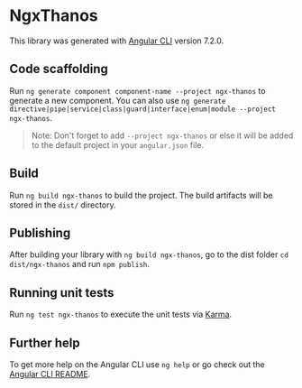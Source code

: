 # NgxThanos

This library was generated with [Angular CLI](https://github.com/angular/angular-cli) version 7.2.0.

## Code scaffolding

Run `ng generate component component-name --project ngx-thanos` to generate a new component. You can also use `ng generate directive|pipe|service|class|guard|interface|enum|module --project ngx-thanos`.

> Note: Don't forget to add `--project ngx-thanos` or else it will be added to the default project in your `angular.json` file.

## Build

Run `ng build ngx-thanos` to build the project. The build artifacts will be stored in the `dist/` directory.

## Publishing

After building your library with `ng build ngx-thanos`, go to the dist folder `cd dist/ngx-thanos` and run `npm publish`.

## Running unit tests

Run `ng test ngx-thanos` to execute the unit tests via [Karma](https://karma-runner.github.io).

## Further help

To get more help on the Angular CLI use `ng help` or go check out the [Angular CLI README](https://github.com/angular/angular-cli/blob/master/README.md).
